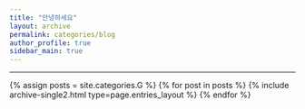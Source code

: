 ```yaml
---
title: "안녕하세요"
layout: archive
permalink: categories/blog
author_profile: true
sidebar_main: true
---
```


<!-- 공백이 포함되어 있는 카테고리 이름의 경우 site.categories['a b c'] 이런식으로! -->

***

{% assign posts = site.categories.G %}
{% for post in posts %} {% include archive-single2.html type=page.entries_layout %} {% endfor %}
